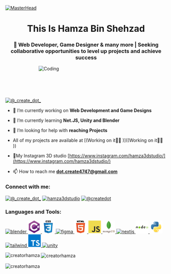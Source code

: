 [![MasterHead](https://repository-images.githubusercontent.com/588181932/e36ec678-7984-4cdd-8e4c-a3932772ff8e)]()
<h1 align="center">This Is Hamza Bin Shehzad</h1>
<h3 align="center">🔭 Web Developer, Game Designer & many more | Seeking collaborative opportunities to level up projects and achieve success</h3>
<img align="right" alt="Coding" width="400" src="img.gif">
<p align="left"> </p>
<br><br><br><br><br>

<p align="left"> <a href="https://twitter.com/@_create_dot_" target="blank"><img src="https://img.shields.io/twitter/follow/@_create_dot_?logo=twitter&style=for-the-badge" alt="@_create_dot_" /></a> </p>

- 🔭 I’m currently working on **Web Development and Game Designs**

- 🌱 I’m currently learning **Net.JS, Unity and Blender**

- 🤝 I’m looking for help with **reaching Projects**

- All of my projects are available at [(Working on it👨‍💻 )]((Working on it👨‍💻 ))

- 🎨My Instagram 3D studio [https://www.instagram.com/hamza3dstudio/](https://www.instagram.com/hamza3dstudio/)

- 📫 How to reach me **dot.create4747@gmail.com**

<h3 align="left">Connect with me:</h3>
<p align="left">
<a href="https://twitter.com/@_create_dot_" target="blank"><img align="center" src="https://raw.githubusercontent.com/rahuldkjain/github-profile-readme-generator/master/src/images/icons/Social/twitter.svg" alt="@_create_dot_" height="30" width="40" /></a>
<a href="https://instagram.com/hamza3dstudio" target="blank"><img align="center" src="https://raw.githubusercontent.com/rahuldkjain/github-profile-readme-generator/master/src/images/icons/Social/instagram.svg" alt="hamza3dstudio" height="30" width="40" /></a>
<a href="https://www.youtube.com/c/@createdot" target="blank"><img align="center" src="https://raw.githubusercontent.com/rahuldkjain/github-profile-readme-generator/master/src/images/icons/Social/youtube.svg" alt="@createdot" height="30" width="40" /></a>
</p>

<h3 align="left">Languages and Tools:</h3>
<p align="left"> <a href="https://www.blender.org/" target="_blank" rel="noreferrer"> <img src="https://download.blender.org/branding/community/blender_community_badge_white.svg" alt="blender" width="40" height="40"/> </a> <a href="https://www.w3schools.com/cs/" target="_blank" rel="noreferrer"> <img src="https://raw.githubusercontent.com/devicons/devicon/master/icons/csharp/csharp-original.svg" alt="csharp" width="40" height="40"/> </a> <a href="https://www.w3schools.com/css/" target="_blank" rel="noreferrer"> <img src="https://raw.githubusercontent.com/devicons/devicon/master/icons/css3/css3-original-wordmark.svg" alt="css3" width="40" height="40"/> </a> <a href="https://www.figma.com/" target="_blank" rel="noreferrer"> <img src="https://www.vectorlogo.zone/logos/figma/figma-icon.svg" alt="figma" width="40" height="40"/> </a> <a href="https://www.w3.org/html/" target="_blank" rel="noreferrer"> <img src="https://raw.githubusercontent.com/devicons/devicon/master/icons/html5/html5-original-wordmark.svg" alt="html5" width="40" height="40"/> </a> <a href="https://developer.mozilla.org/en-US/docs/Web/JavaScript" target="_blank" rel="noreferrer"> <img src="https://raw.githubusercontent.com/devicons/devicon/master/icons/javascript/javascript-original.svg" alt="javascript" width="40" height="40"/> </a> <a href="https://www.mongodb.com/" target="_blank" rel="noreferrer"> <img src="https://raw.githubusercontent.com/devicons/devicon/master/icons/mongodb/mongodb-original-wordmark.svg" alt="mongodb" width="40" height="40"/> </a> <a href="https://nextjs.org/" target="_blank" rel="noreferrer"> <img src="https://cdn.worldvectorlogo.com/logos/nextjs-2.svg" alt="nextjs" width="40" height="40"/> </a> <a href="https://nodejs.org" target="_blank" rel="noreferrer"> <img src="https://raw.githubusercontent.com/devicons/devicon/master/icons/nodejs/nodejs-original-wordmark.svg" alt="nodejs" width="40" height="40"/> </a> <a href="https://www.python.org" target="_blank" rel="noreferrer"> <img src="https://raw.githubusercontent.com/devicons/devicon/master/icons/python/python-original.svg" alt="python" width="40" height="40"/> </a> <a href="https://tailwindcss.com/" target="_blank" rel="noreferrer"> <img src="https://www.vectorlogo.zone/logos/tailwindcss/tailwindcss-icon.svg" alt="tailwind" width="40" height="40"/> </a> <a href="https://www.typescriptlang.org/" target="_blank" rel="noreferrer"> <img src="https://raw.githubusercontent.com/devicons/devicon/master/icons/typescript/typescript-original.svg" alt="typescript" width="40" height="40"/> </a> <a href="https://unity.com/" target="_blank" rel="noreferrer"> <img src="https://www.vectorlogo.zone/logos/unity3d/unity3d-icon.svg" alt="unity" width="40" height="40"/> </a> </p>

<p><img align="left" src="https://github-readme-stats.vercel.app/api/top-langs?username=creatorhamza&show_icons=true&locale=en&layout=compact" alt="creatorhamza" /></p>

<p>&nbsp;<img align="center" src="https://github-readme-stats.vercel.app/api?username=creatorhamza&show_icons=true&locale=en" alt="creatorhamza" /></p>

<p><img align="center" src="https://github-readme-streak-stats.herokuapp.com/?user=creatorhamza&" alt="creatorhamza" /></p>
